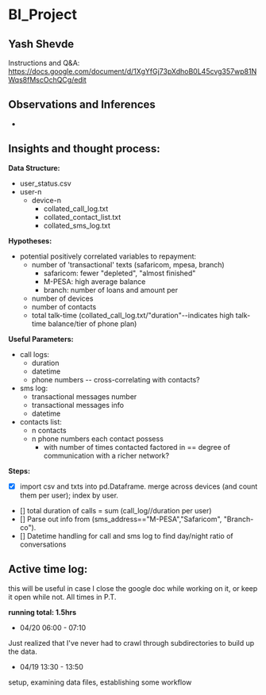# BI_Project
## Yash Shevde
Instructions and Q&A:
https://docs.google.com/document/d/1XgYfGj73pXdhoB0L45cvg357wp81NWqs8fMscOchQCg/edit

## Observations and Inferences
* 

## Insights and thought process:
**Data Structure:**
* user_status.csv
* user-n
    * device-n
        * collated_call_log.txt
        * collated_contact_list.txt
        * collated_sms_log.txt

**Hypotheses:**

* potential positively correlated variables to repayment:
    * number of 'transactional' texts (safaricom, mpesa, branch)
        * safaricom: fewer "depleted", "almost finished"
        * M-PESA: high average balance
        * branch: number of loans and amount per
    * number of devices
    * number of contacts
    * total talk-time (collated_call_log.txt/"duration"--indicates high talk-time balance/tier of phone plan)
    
**Useful Parameters:**

* call logs:
    * duration
    * datetime
    * phone numbers -- cross-correlating with contacts?
* sms log:
    * transactional messages number
    * transactional messages info
    * datetime
* contacts list:
    * n contacts
    * n phone numbers each contact possess
        * with number of times contacted factored in == degree of communication with a richer network?

**Steps:**
- [x] import csv and txts into pd.Dataframe. merge across devices (and count them per user); index by user.
- [] total duration of calls = sum (call_log//duration per user)
- [] Parse out info from (sms_address=="M-PESA","Safaricom", "Branch-co"). 
- [] Datetime handling for call and sms log to find day/night ratio of conversations

## Active time log:
this will be useful in case I close the google doc while working on it, or keep it open while not.
All times in P.T.

**running total: 1.5hrs**

* 04/20 06:00 - 07:10

Just realized that I've never had to crawl through subdirectories to build up the data. 

* 04/19 13:30 - 13:50

setup, examining data files, establishing some workflow
